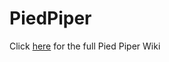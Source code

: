 # PiedPiper
Click [here](https://github.com/OPEnSLab-OSU/OPEnS-Lab-Home/wiki/Pied-Piper) for the full Pied Piper Wiki
